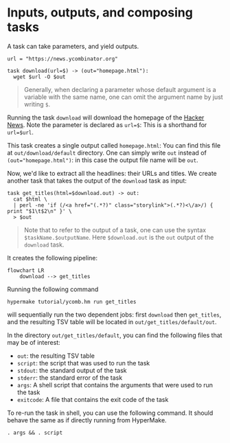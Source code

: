 # Inputs, outputs, and composing tasks

A task can take parameters, and yield outputs.
```shell
url = "https://news.ycombinator.org"

task download(url=$) -> (out="homepage.html"):
  wget $url -O $out
```

 > Generally, when declaring a parameter whose default argument is a variable with the same name, one can omit the argument name by just writing `$`.

Running the task `download` will download the homepage of the [Hacker News](https://news.ycombinator.org). Note the parameter is declared as `url=$`: 
This is a shorthand for `url=$url`.

This task creates a single output called `homepage.html`: You can find this file at `out/download/default` directory. 
One can simply write `out` instead of `(out="homepage.html")`: in this case the output file name will be `out`.

Now, we'd like to extract all the headlines: their URLs and titles.
We create another task that takes the output of the `download` task as input:
```shell
task get_titles(html=$download.out) -> out:
  cat $html \
  | perl -ne 'if (/<a href="(.*?)" class="storylink">(.*?)<\/a>/) { print "$1\t$2\n" }' \
  > $out
```
> Note that to refer to the output of a task, one can use the syntax `$taskName.$outputName`. Here `$download.out` is the `out` output of the `download` task.

It creates the following pipeline:

```mermaid
flowchart LR
    download --> get_titles
```

Running the following command
```shell
hypermake tutorial/ycomb.hm run get_titles
```
will sequentially run the two dependent jobs: first `download` then `get_titles`,
and the resulting TSV table will be located in `out/get_titles/default/out`.

In the directory `out/get_titles/default`, you can find the following files that may be of interest:

  * `out`: the resulting TSV table
  * `script`: the script that was used to run the task
  * `stdout`: the standard output of the task
  * `stderr`: the standard error of the task
  * `args`: A shell script that contains the arguments that were used to run the task
  * `exitcode`: A file that contains the exit code of the task

To re-run the task in shell, you can use the following command. It should behave the same as if directly running from HyperMake.
```shell
. args && . script
```
